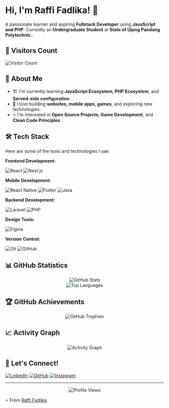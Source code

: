 # Hi, I'm Raffi Fadlika! 👋

A passionate learner and aspiring **Fullstack Developer** using **JavaScript and PHP**.
Currently an **Undergraduate Student** at **State of Ujung Pandang Polytechnic.**.


## 👀 Visitors Count

![Visitor Count](https://visitor-badge.laobi.icu/badge?page_id=mrfadlika)

## 🚀 About Me

- 🏗️ I'm currently learning **JavaScript Ecosystem, PHP Ecosystem**, and **Served-side configuration**.
- 📱 I love building **websites, mobile apps, games**, and exploring new technologies.
- 🔥 I'm interested in **Open Source Projects, Game Development**, and **Clean Code Principles**.

## 🛠️ Tech Stack

Here are some of the tools and technologies I use:

**Frontend Development:**

![React](https://img.shields.io/badge/React-20232A?style=for-the-badge&logo=react&logoColor=61DAFB)
![Next.js](https://img.shields.io/badge/Next.js-000000?style=for-the-badge&logo=next.js&logoColor=white)

**Mobile Development:**

![React Native](https://img.shields.io/badge/React_Native-20232A?style=for-the-badge&logo=react&logoColor=61DAFB)
![Flutter](https://img.shields.io/badge/Flutter-02569B?style=for-the-badge&logo=flutter&logoColor=white)
![Java](https://img.shields.io/badge/Java-ED8B00?style=for-the-badge&logo=openjdk&logoColor=white)

**Backend Development:**

![Laravel](https://img.shields.io/badge/Laravel-FF2D20?style=for-the-badge&logo=laravel&logoColor=white)
![PHP](https://img.shields.io/badge/PHP-777BB4?style=for-the-badge&logo=php&logoColor=white)

**Design Tools:**

![Figma](https://img.shields.io/badge/Figma-F24E1E?style=for-the-badge&logo=figma&logoColor=white)

**Version Control:**

![Git](https://img.shields.io/badge/Git-F05032?style=for-the-badge&logo=git&logoColor=white)
![GitHub](https://img.shields.io/badge/GitHub-100000?style=for-the-badge&logo=github&logoColor=white)

## 📊 GitHub Statistics

<div align="center">
  <img src="https://github-readme-stats.vercel.app/api?username=mrfadlika&show_icons=true&theme=dark&hide_border=true" alt="GitHub Stats" />
</div>

<div align="center">
  <img src="https://github-readme-stats.vercel.app/api/top-langs/?username=mrfadlika&layout=compact&theme=dark&hide_border=true" alt="Top Languages" />
</div>

## 🏆 GitHub Achievements

<div align="center">
  <img src="https://github-profile-trophy.vercel.app/?username=mrfadlika&theme=darkhub&no-frame=true&margin-w=4" alt="GitHub Trophies" />
</div>

## 📈 Activity Graph

<div align="center">
  <img src="https://github-readme-activity-graph.vercel.app/graph?username=mrfadlika&theme=react-dark&hide_border=true" alt="Activity Graph" />
</div>

## 💬 Let's Connect!

[![LinkedIn](https://img.shields.io/badge/LinkedIn-0077B5?style=for-the-badge&logo=linkedin&logoColor=white)](https://linkedin.com/in/raffi-fadlika)
[![GitHub](https://img.shields.io/badge/GitHub-100000?style=for-the-badge&logo=github&logoColor=white)](https://github.com/mrfadlika)
[![Instagram](https://img.shields.io/badge/Instagram-E4405F?style=for-the-badge&logo=instagram&logoColor=white)](https://instagram.com/mr.fadlika)

---

<div align="center">
  <img src="https://komarev.com/ghpvc/?username=mrfadlika&color=blueviolet&style=flat-square&label=Profile+Views" alt="Profile Views" />
</div>

⭐️ From [Raffi Fadlika](https://github.com/mrfadlika)

